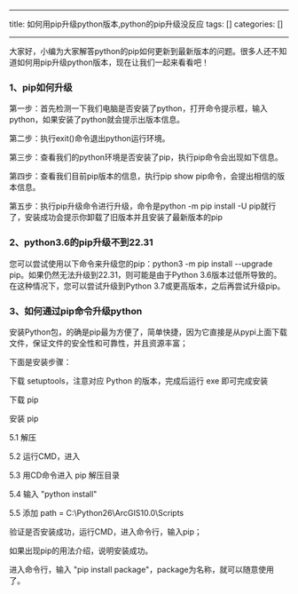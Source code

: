 
--- 
title:  如何用pip升级python版本,python的pip升级没反应 
tags: []
categories: [] 

---
大家好，小编为大家解答python的pip如何更新到最新版本的问题。很多人还不知道如何用pip升级python版本，现在让我们一起来看看吧！

### 1、pip如何升级

第一步：首先检测一下我们电脑是否安装了python，打开命令提示框，输入python，如果安装了python就会提示出版本信息。

第二步：执行exit()命令退出python运行环境。

第三步：查看我们的python环境是否安装了pip，执行pip命令会出现如下信息。

第四步：查看我们目前pip版本的信息，执行pip show pip命令，会提出相信的版本信息。

第五步：执行pip升级命令进行升级，命令是python -m pip install -U pip就行了，安装成功会提示你卸载了旧版本并且安装了最新版本的pip

### 2、python3.6的pip升级不到22.31



您可以尝试使用以下命令来升级您的pip：python3 -m pip install --upgrade pip。如果仍然无法升级到22.31，则可能是由于Python 3.6版本过低所导致的。在这种情况下，您可以尝试升级到Python 3.7或更高版本，之后再尝试升级pip。

### 3、如何通过pip命令升级python

安装Python包，的确是pip最为方便了，简单快捷，因为它直接是从pypi上面下载文件，保证文件的安全性和可靠性，并且资源丰富；



下面是安装步骤：



下载 setuptools，注意对应 Python 的版本，完成后运行 exe 即可完成安装







下载 pip







安装 pip



5.1 解压



5.2 运行CMD，进入



5.3 用CD命令进入 pip 解压目录



5.4 输入 "python install"



5.5 添加 path = C:\Python26\ArcGIS10.0\Scripts



验证是否安装成功，运行CMD，进入命令行，输入pip；



如果出现pip的用法介绍，说明安装成功。



进入命令行，输入 "pip install package"，package为名称，就可以随意使用了。
